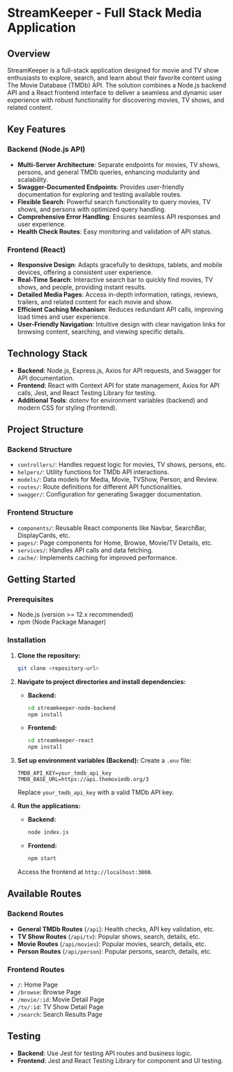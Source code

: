 # StreamKeeper - Full Stack Media Application

## Overview
StreamKeeper is a full-stack application designed for movie and TV show enthusiasts to explore, search, and learn about their favorite content using The Movie Database (TMDb) API. The solution combines a Node.js backend API and a React frontend interface to deliver a seamless and dynamic user experience with robust functionality for discovering movies, TV shows, and related content.

## Key Features

### Backend (Node.js API)
- **Multi-Server Architecture**: Separate endpoints for movies, TV shows, persons, and general TMDb queries, enhancing modularity and scalability.
- **Swagger-Documented Endpoints**: Provides user-friendly documentation for exploring and testing available routes.
- **Flexible Search**: Powerful search functionality to query movies, TV shows, and persons with optimized query handling.
- **Comprehensive Error Handling**: Ensures seamless API responses and user experience.
- **Health Check Routes**: Easy monitoring and validation of API status.

### Frontend (React)
- **Responsive Design**: Adapts gracefully to desktops, tablets, and mobile devices, offering a consistent user experience.
- **Real-Time Search**: Interactive search bar to quickly find movies, TV shows, and people, providing instant results.
- **Detailed Media Pages**: Access in-depth information, ratings, reviews, trailers, and related content for each movie and show.
- **Efficient Caching Mechanism**: Reduces redundant API calls, improving load times and user experience.
- **User-Friendly Navigation**: Intuitive design with clear navigation links for browsing content, searching, and viewing specific details.

## Technology Stack
- **Backend**: Node.js, Express.js, Axios for API requests, and Swagger for API documentation.
- **Frontend**: React with Context API for state management, Axios for API calls, Jest, and React Testing Library for testing.
- **Additional Tools**: dotenv for environment variables (backend) and modern CSS for styling (frontend).

## Project Structure

### Backend Structure
- `controllers/`: Handles request logic for movies, TV shows, persons, etc.
- `helpers/`: Utility functions for TMDb API interactions.
- `models/`: Data models for Media, Movie, TVShow, Person, and Review.
- `routes/`: Route definitions for different API functionalities.
- `swagger/`: Configuration for generating Swagger documentation.

### Frontend Structure
- `components/`: Reusable React components like Navbar, SearchBar, DisplayCards, etc.
- `pages/`: Page components for Home, Browse, Movie/TV Details, etc.
- `services/`: Handles API calls and data fetching.
- `cache/`: Implements caching for improved performance.

## Getting Started

### Prerequisites
- Node.js (version >= 12.x recommended)
- npm (Node Package Manager)

### Installation

1. **Clone the repository:**
   ```bash
   git clone <repository-url>
   ```
2. **Navigate to project directories and install dependencies:**
   - **Backend:**
     ```bash
     cd streamkeeper-node-backend
     npm install
     ```
   - **Frontend:**
     ```bash
     cd streamkeeper-react
     npm install
     ```
3. **Set up environment variables (Backend):**
   Create a `.env` file:
   ```plaintext
   TMDB_API_KEY=your_tmdb_api_key
   TMDB_BASE_URL=https://api.themoviedb.org/3
   ```
   Replace `your_tmdb_api_key` with a valid TMDb API key.

4. **Run the applications:**
   - **Backend:**
     ```bash
     node index.js
     ```
   - **Frontend:**
     ```bash
     npm start
     ```
   Access the frontend at `http://localhost:3000`.

## Available Routes

### Backend Routes
- **General TMDb Routes** (`/api`): Health checks, API key validation, etc.
- **TV Show Routes** (`/api/tv`): Popular shows, search, details, etc.
- **Movie Routes** (`/api/movies`): Popular movies, search, details, etc.
- **Person Routes** (`/api/person`): Popular persons, search, details, etc.

### Frontend Routes
- `/`: Home Page
- `/browse`: Browse Page
- `/movie/:id`: Movie Detail Page
- `/tv/:id`: TV Show Detail Page
- `/search`: Search Results Page

## Testing
- **Backend**: Use Jest for testing API routes and business logic.
- **Frontend**: Jest and React Testing Library for component and UI testing.

